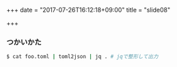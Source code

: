 +++
date = "2017-07-26T16:12:18+09:00"
title = "slide08"

+++

### つかいかた

```bash
$ cat foo.toml | toml2json | jq . # jqで整形して出力
```
